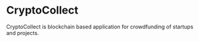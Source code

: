 # CryptoCollect

CryptoCollect is blockchain based application for crowdfunding of startups and projects.
